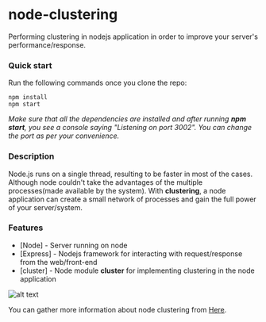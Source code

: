 # node-clustering
Performing clustering in nodejs application in order to improve your server's performance/response.

### Quick start
Run the following commands once you clone the repo:

    npm install
    npm start
    
<i>Make sure that all the dependencies are installed and after running <b>npm start</b>, you see a console saying "Listening on port 3002". You can change the port as per your convenience.</i>


### Description
Node.js runs on a single thread, resulting to be faster in most of the cases. Although node couldn't take the advantages of the multiple processes(made available by the system). With <strong>clustering</strong>, a node application can create a small network of processes and gain the full power of your server/system.


### Features
* [Node] - Server running on node
* [Express] - Nodejs framework for interacting with request/response from the web/front-end
* [cluster] - Node module <strong>cluster</strong> for implementing clustering in the node application


![alt text](Desktop/1.png "Node application without clustering")


You can gather more information about node clustering from <a href="https://nodejs.org/api/cluster.html">Here</a>.




